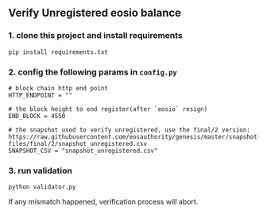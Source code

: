 ## Verify Unregistered eosio balance


### 1. clone this project and install requirements

```
pip install requirements.txt
```

### 2. config the following params in `config.py`

```
# block chain http end point
HTTP_ENDPOINT = ""

# the block height to end register(after `eosio` resign)
END_BLOCK = 4550

# the snapshot used to verify unregistered, use the final/2 version: https://raw.githubusercontent.com/eosauthority/genesis/master/snapshot-files/final/2/snapshot_unregistered.csv
SNAPSHOT_CSV = "snapshot_unregistered.csv"
```


### 3. run validation

```
python validator.py
```

If any mismatch happened, verification process will abort.
